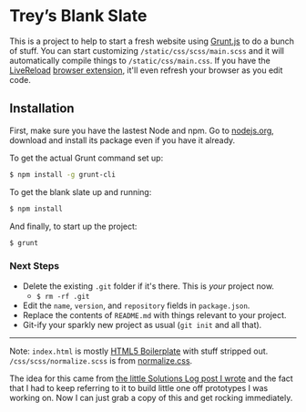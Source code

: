 # Trey&rsquo;s Blank Slate

This is a project to help to start a fresh website using [Grunt.js](http://gruntjs.com/) to do a bunch of stuff. You can start customizing `/static/css/scss/main.scss` and it will automatically compile things to `/static/css/main.css`. If you have the [LiveReload](http://livereload.com/) [browser extension](http://go.livereload.com/extensions), it'll even refresh your browser as you edit code.

## Installation

First, make sure you have the lastest Node and npm. Go to [nodejs.org](http://nodejs.org/), download and install its package even if you have it already.

To get the actual Grunt command set up:

```bash
$ npm install -g grunt-cli
```

To get the blank slate up and running:

```bash
$ npm install
```

And finally, to start up the project:

```bash
$ grunt
```

### Next Steps

- Delete the existing `.git` folder if it's there. This is *your* project now.
    - `$ rm -rf .git`
- Edit the `name`, `version`, and `repository` fields in `package.json`.
- Replace the contents of `README.md` with things relevant to your project.
- Git-ify your sparkly new project as usual (`git init` and all that).

---

Note: `index.html` is mostly [HTML5 Boilerplate](http://html5boilerplate.com/) with stuff stripped out. `/css/scss/normalize.scss` is from [normalize.css](http://necolas.github.io/normalize.css/).

The idea for this came from [the little Solutions Log post I wrote](https://gist.github.com/trey/6679792) and the fact that I had to keep referring to it to build little one off prototypes I was working on. Now I can just grab a copy of this and get rocking  immediately.
